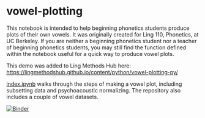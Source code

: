 # vowel-plotting

This notebook is intended to help beginning phonetics students produce plots of their own vowels. It was originally created for Ling 110, Phonetics, at UC Berkeley. If you are neither a beginning phonetics student nor a teacher of beginning phonetics students, you may still find the function defined within the notebook useful for a quick way to produce vowel plots.

This demo was added to Ling Methods Hub here: https://lingmethodshub.github.io/content/python/vowel-plotting-py/

[index.ipynb](https://github.com/emilyremirez/vowel-plotting/blob/main/index.ipynb) walks through the steps of making a vowel plot, including subsetting data and psychoacoustic normalizing. The repository also includes a couple of vowel datasets.

[![Binder](https://mybinder.org/badge_logo.svg)](https://mybinder.org/v2/gh/emilyremirez/vowel-plotting/HEAD)


